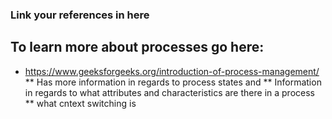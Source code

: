 ### Link your references in here

## To learn more about processes go here:
* https://www.geeksforgeeks.org/introduction-of-process-management/
** Has more information in regards to process states and 
** Information in regards to what attributes and characteristics are there in a process
** what cntext switching is
